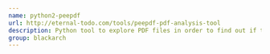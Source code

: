 ```yaml
---
name: python2-peepdf
url: http://eternal-todo.com/tools/peepdf-pdf-analysis-tool
description: Python tool to explore PDF files in order to find out if the file can be harmful or not. URL : http://eternal-todo.com/tools/peepdf-pdf-analysis-tool Groups : blackarch blackarch-forensic blackarch-malware
group: blackarch
---
```

